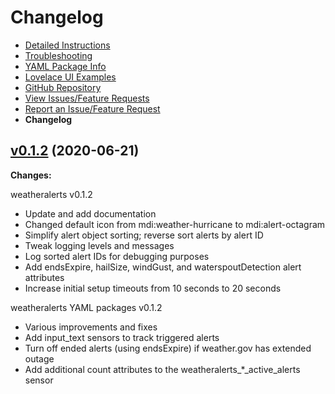 # Changelog

  * [Detailed Instructions](https://github.com/custom-components/documentation/DOCUMENTATION.md)
  * [Troubleshooting](https://github.com/custom-components/documentation/TROUBLESHOOTING.md)
  * [YAML Package Info](https://github.com/custom-components/documentation/YAML_PACKAGES_DOCS.md)
  * [Lovelace UI Examples](https://github.com/custom-components/documentation/LOVELACE_EXAMPLES.md)
  * [GitHub Repository](https://github.com/custom-components/weatheralerts)
  * [View Issues/Feature Requests](https://github.com/custom-components/weatheralerts/issues)
  * [Report an Issue/Feature Request](https://github.com/custom-components/weatheralerts/issues/new/choose)
  * **Changelog**

## [v0.1.2](https://github.com/custom-components/tree/0.1.2) (2020-06-21)

**Changes:**

weatheralerts v0.1.2
  * Update and add documentation
  * Changed default icon from mdi:weather-hurricane to mdi:alert-octagram
  * Simplify alert object sorting; reverse sort alerts by alert ID
  * Tweak logging levels and messages
  * Log sorted alert IDs for debugging purposes
  * Add endsExpire, hailSize, windGust, and waterspoutDetection alert attributes
  * Increase initial setup timeouts from 10 seconds to 20 seconds

weatheralerts YAML packages v0.1.2
  * Various improvements and fixes
  * Add input_text sensors to track triggered alerts
  * Turn off ended alerts (using endsExpire) if weather.gov has extended outage
  * Add additional count attributes to the weatheralerts_*_active_alerts sensor
